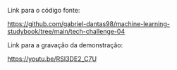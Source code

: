 Link para o código fonte:

https://github.com/gabriel-dantas98/machine-learning-studybook/tree/main/tech-challenge-04

Link para a gravação da demonstração:

https://youtu.be/RSI3DE2_C7U
